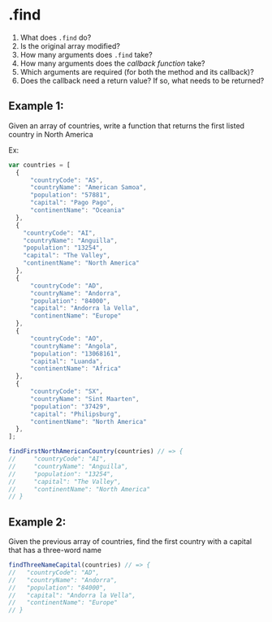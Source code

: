 # .find

1. What does `.find` do?
2. Is the original array modified?
3. How many arguments does `.find` take?
4. How many arguments does the _callback function_ take?
5. Which arguments are required (for both the method and its callback)?
6. Does the callback need a return value? If so, what needs to be returned?

## Example 1:
Given an array of countries, write a function that returns the first listed country in North America

Ex:

```javascript
var countries = [
  {
      "countryCode": "AS",
      "countryName": "American Samoa",
      "population": "57881",
      "capital": "Pago Pago",
      "continentName": "Oceania"
  },
  {
    "countryCode": "AI",
    "countryName": "Anguilla",
    "population": "13254",
    "capital": "The Valley",
    "continentName": "North America"
  },
  {
      "countryCode": "AD",
      "countryName": "Andorra",
      "population": "84000",
      "capital": "Andorra la Vella",
      "continentName": "Europe"
  },
  {
      "countryCode": "AO",
      "countryName": "Angola",
      "population": "13068161",
      "capital": "Luanda",
      "continentName": "Africa"
  },
  {
      "countryCode": "SX",
      "countryName": "Sint Maarten",
      "population": "37429",
      "capital": "Philipsburg",
      "continentName": "North America"
  },
];

findFirstNorthAmericanCountry(countries) // => {
//     "countryCode": "AI",
//     "countryName": "Anguilla",
//     "population": "13254",
//     "capital": "The Valley",
//     "continentName": "North America"
// }

```
## Example 2:

Given the previous array of countries, find the first country with a capital that has a three-word name

```js
findThreeNameCapital(countries) // => {
//   "countryCode": "AD",
//   "countryName": "Andorra",
//   "population": "84000",
//   "capital": "Andorra la Vella",
//   "continentName": "Europe"
// }
```
